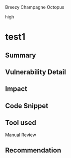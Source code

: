 Breezy Champagne Octopus

high

# test1
## Summary

## Vulnerability Detail

## Impact

## Code Snippet

## Tool used

Manual Review

## Recommendation
